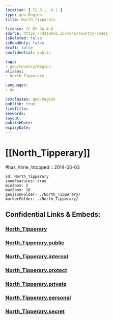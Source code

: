 ```yaml
---
location: [ 52.8 , -8.1 ] 
type: geo-Region
title: North_Tipperary

license: CC BY-SA 4.0
source: https://datahub.io/core/country-codes
isDeleted: false
isReadOnly: false
draft: false
confidential: public

tags:
- geo/Country/Region
aliases:
- North_Tipperary

Languages:
- de

cssclasses: geo-Region
publish: true
linkTitle: 
keywords: 
layout: 
publishDate: 
expiryDate: 
---
```


# [[North_Tipperary]]


#has_/time_/stopped :: 2014-06-03

```leaflet
id: North_Tipperary
zoomFeatures: true 
minZoom: 2 
maxZoom: 18
geojsonFolder: ./North_Tipperary/
markerFolder: ./North_Tipperary/
```


## Confidential Links & Embeds: 

### [North_Tipperary](/_Standards/Earth/Continent/Europe/Europe~North/Ireland/Ireland,Provinces/Munster/Tipperary,County/North_Tipperary.md) 

### [North_Tipperary.public](/_public/Earth/Continent/Europe/Europe~North/Ireland/Ireland,Provinces/Munster/Tipperary,County/North_Tipperary.public.md) 

### [North_Tipperary.internal](/_internal/Earth/Continent/Europe/Europe~North/Ireland/Ireland,Provinces/Munster/Tipperary,County/North_Tipperary.internal.md) 

### [North_Tipperary.protect](/_protect/Earth/Continent/Europe/Europe~North/Ireland/Ireland,Provinces/Munster/Tipperary,County/North_Tipperary.protect.md) 

### [North_Tipperary.private](/_private/Earth/Continent/Europe/Europe~North/Ireland/Ireland,Provinces/Munster/Tipperary,County/North_Tipperary.private.md) 

### [North_Tipperary.personal](/_personal/Earth/Continent/Europe/Europe~North/Ireland/Ireland,Provinces/Munster/Tipperary,County/North_Tipperary.personal.md) 

### [North_Tipperary.secret](/_secret/Earth/Continent/Europe/Europe~North/Ireland/Ireland,Provinces/Munster/Tipperary,County/North_Tipperary.secret.md)

